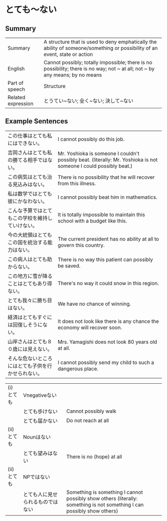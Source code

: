 # とても～ない

## Summary

<table><tr>   <td>Summary</td>   <td>A structure that is used to deny emphatically the ability of someone/something or possibility of an event, state or action</td></tr><tr>   <td>English</td>   <td>Cannot possibly; totally impossible; there is no possibility; there is no way; not ~ at all; not ~ by any means; by no means</td></tr><tr>   <td>Part of speech</td>   <td>Structure</td></tr><tr>   <td>Related expression</td>   <td>とうてい~ない; 全く~ない; 決して~ない</td></tr></table>

## Example Sentences

<table><tr>   <td>この仕事はとても私にはできない。</td>   <td>I cannot possibly do this job.</td></tr><tr>   <td>吉岡さんはとても私の勝てる相手ではない。</td>   <td>Mr. Yoshioka is someone I couldn't possibly beat. (literally: Mr. Yoshioka is not someone I could possibly beat.)</td></tr><tr>   <td>この病気はとても治る見込みはない。</td>   <td>There is no possibility that he will recover from this illness.</td></tr><tr>   <td>私は数学ではとても彼にかなわない。</td>   <td>I cannot possibly beat him in mathematics.</td></tr><tr>   <td>こんな予算ではとてもこの学校を維持していけない。</td>   <td>It is totally impossible to maintain this school with a budget like this.</td></tr><tr>   <td>今の大統領はとてもこの国を統治する能力はない。</td>   <td>The current president has no ability at all to govern this country.</td></tr><tr>   <td>この病人はとても助からない。</td>   <td>There is no way this patient can possibly be saved.</td></tr><tr>   <td>この地方に雪が降ることはとてもあり得ない。</td>   <td>There's no way it could snow in this region.</td></tr><tr>   <td>とても我々に勝ち目はない。</td>   <td>We have no chance of winning.</td></tr><tr>   <td>経済はとてもすぐには回復しそうにない。</td>   <td>It does not look like there is any chance the economy will recover soon.</td></tr><tr>   <td>山岸さんはとても８０歳には見えない。</td>   <td>Mrs. Yamagishi does not look 80 years old at all.</td></tr><tr>   <td>そんな危ないところにはとても子供を行かせられない。</td>   <td>I cannot possibly send my child to such a dangerous place.</td></tr></table>

<table class="table"><tbody><tr class="tr head"><td class="td"><span class="numbers">(i)</span> <span class="concept">とても</span></td><td class="td"><span>Vnegative</span><span class="concept">ない</span></td><td class="td"></td></tr><tr class="tr"><td class="td"></td><td class="td"><span class="concept">とても</span><span>歩け</span><span class="concept">ない</span></td><td class="td"><span>Cannot possibly walk</span></td></tr><tr class="tr"><td class="td"></td><td class="td"><span class="concept">とても</span><span>届か</span><span class="concept">ない</span></td><td class="td"><span>Do not reach at all</span></td></tr><tr class="tr head"><td class="td"><span class="numbers">(ii)</span> <span class="concept">とても</span></td><td class="td"><span>Nounは</span><span class="concept">ない</span></td><td class="td"></td></tr><tr class="tr"><td class="td"></td><td class="td"><span class="concept">とても</span><span>望みは</span><span class="concept">ない</span></td><td class="td"><span>There is no (hope) at all</span></td></tr><tr class="tr head"><td class="td"><span class="numbers">(ii)</span> <span class="concept">とても</span></td><td class="td"><span>NPでは</span><span class="concept">ない</span></td><td class="td"></td></tr><tr class="tr"><td class="td"></td><td class="td"><span class="concept">とても</span><span>人に見せられるものでは</span><span class="concept">ない</span></td><td class="td"><span>Something is something I cannot possibly show others (literally: something is not something I can possibly show others)</span> </td></tr></tbody></table>

